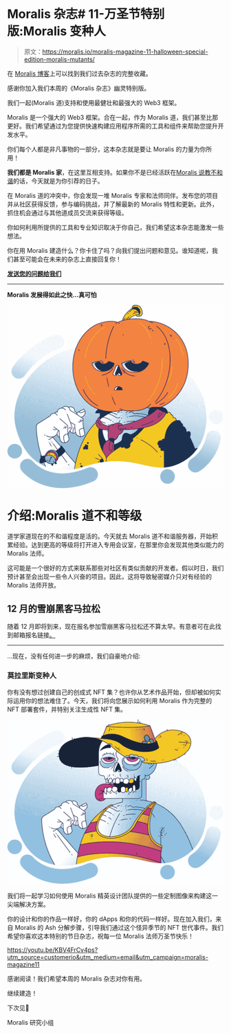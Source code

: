 # Moralis 杂志# 11-万圣节特别版:Moralis 变种人

> 原文：<https://moralis.io/moralis-magazine-11-halloween-special-edition-moralis-mutants/>

在 [Moralis 博客](https://moralis.io/?s=magazine&asp_active=1&p_asid=1&p_asp_data=1&current_page_id=3594&qtranslate_lang=0&filters_changed=0&filters_initial=1&asp_gen%5B%5D=title&asp_gen%5B%5D=content&asp_gen%5B%5D=excerpt&customset%5B%5D=post)上可以找到我们过去杂志的完整收藏。

感谢你加入我们本周的《Moralis 杂志》幽灵特别版。

我们一起(Moralis 道)支持和使用最健壮和最强大的 Web3 框架。

Moralis 是一个强大的 Web3 框架。合在一起，作为 Moralis 道，我们甚至比那更好。我们希望通过为您提供快速构建应用程序所需的工具和组件来帮助您提升开发水平。

你们每个人都是非凡事物的一部分，这本杂志就是要让 Moralis 的力量为你所用！

**我们都是 Moralis 家**，在这里互相支持。如果你不是已经活跃在[Moralis 说教不和谐](https://discord.com/invite/P9N9HF97hH)的话，今天就是为你引荐的日子。

在 Moralis 道的冲突中，你会发现一堆 Moralis 专家和法师同伴。发布您的项目并从社区获得反馈，参与编码挑战，并了解最新的 Moralis 特性和更新。此外，抓住机会通过与其他道成员交流来获得等级。

你如何利用所提供的工具和专业知识取决于你自己，我们希望这本杂志能激发一些想法。

你在用 Moralis 建造什么？你卡住了吗？向我们提出问题和意见。谁知道呢，我们甚至可能会在未来的杂志上直接回复你！

[**发送您的问题给我们**](https://ivanontech.typeform.com/to/R9K5lnGe)

* * *

**Moralis 发展得如此之快…真可怕**

![](img/e2488d70220f582884bf237afd3baa8e.png)

# **介绍:Moralis 道不和等级**

道学家道现在的不和谐程度是活的。今天就去 Moralis 道不和谐服务器，开始积累经验。达到更高的等级将打开进入专用会议室，在那里你会发现其他类似能力的 Moralis 法师。

这可能是一个很好的方式来联系那些对社区有类似贡献的开发者。假以时日，我们预计甚至会出现一些令人兴奋的项目。因此，这将导致秘密媒介只对有经验的 Moralis 法师开放。

## 12 月的雪崩黑客马拉松

随着 12 月即将到来，现在报名参加雪崩黑客马拉松还不算太早。有意者可在此找到邮箱报名链接[。](https://moralis.io/avalanche-hackathon-email-optin/)

* * *

…现在，没有任何进一步的麻烦，我们自豪地介绍:

### **莫拉里斯变种人**

你有没有想过创建自己的创成式 NFT 集？也许你从艺术作品开始，但却被如何实际运用你的想法难住了。今天，我们将向您展示如何利用 Moralis 作为完整的 NFT 部署套件，并特别关注生成性 NFT 集。

![](img/ecca904c7b9f50c3deaa2d7c590173ed.png)

我们将一起学习如何使用 Moralis 精英设计团队提供的一些定制图像来构建这一尖端解决方案。

你的设计和你的作品一样好，你的 dApps 和你的代码一样好。现在加入我们，来自 Moralis 的 Ash 分解步骤，引导我们通过这个怪异季节的 NFT 世代事件。我们希望你喜欢这本特别的节日杂志，祝每一位 Moralis 法师万圣节快乐！

https://youtu.be/KBV4FrCv4ps?utm_source=customerio&utm_medium=email&utm_campaign=moralis-magazine11

感谢阅读！我们希望本周的 Moralis 杂志对你有用。

继续建造！

下次见💚

Moralis 研究小组